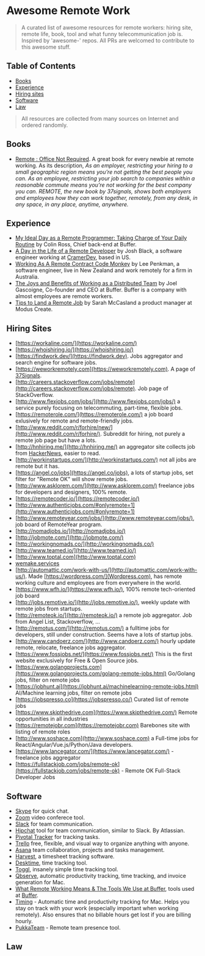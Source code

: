 Awesome Remote Work
==================

> A curated list of awesome resources for remote workers: hiring site, remote life, book, tool and what funny telecommunication job is. Inspired by 'awesome-' repos. All PRs are welcomed to contribute to this awesome stuff.

<!---
[]()
-->

## Table of Contents
- [Books](#books)
- [Experience](#experience)
- [Hiring sites](#hiring-sites)
- [Software](#software)
- [Law](#law)

> All resources are collected from many sources on Internet and ordered randomly.

## Books
- [Remote : Office Not Required](http://37signals.com/remote/). A great book for every newbie at remote working. As its description, _As an employer, restricting your hiring to a small geographic region means you’re not getting the best people you can. As an employee, restricting your job search to companies within a reasonable commute means you’re not working for the best company you can. REMOTE, the new book by 37signals, shows both employers and employees how they can work together, remotely, from any desk, in any space, in any place, anytime, anywhere._

## Experience
- [My Ideal Day as a Remote Programmer: Taking Charge of Your Daily Routine](https://overflow.bufferapp.com/2014/06/12/my-ideal-day-as-a-programmer-taking-charge-of-your-daily-routine/) by Colin Ross, Chief back-end at Buffer.
- [A Day in the Life of a Remote Developer](http://remotenation.co/blog/a-day-in-the-life-of-a-remote-developer) by Josh Black, a software engineer working at [CramerDev](http://cramerdev.com/), based in US.
- [Working As A Remote Contract Code Monkey](https://coderwall.com/p/0ikc0w/working-as-a-remote-contract-code-monkey?p=1&q=author%3Alee101) by Lee Penkman, a software engineer, live in New Zealand and work remotely for a firm in Australia.
- [The Joys and Benefits of Working as a Distributed Team](http://joel.is/the-joys-and-benefits-of-working-as-a-distributed-team/) by Joel Gascoigne, Co-founder and CEO at Buffer. Buffer is a company with almost employees are remote workers.
- [Tips to Land a Remote Job](https://moduscreate.com/blog/tips-to-land-a-remote-job/) by Sarah McCasland a product manager at Modus Create.

## Hiring Sites
- [https://workaline.com/](https://workaline.com/)
- [https://whoishiring.io/](https://whoishiring.io/)
- [https://findwork.dev/](https://findwork.dev). Jobs aggregator and search engine for software jobs.
- [https://weworkremotely.com](https://weworkremotely.com). A page of [37Signals](http://37signals.com).
- [http://careers.stackoverflow.com/jobs/remote](http://careers.stackoverflow.com/jobs/remote). Job page of StackOverflow.
- [http://www.flexjobs.com/jobs/](http://www.flexjobs.com/jobs/) a service purely focusing on telecommuting, part-time, flexible jobs.
- [https://remoterole.com/](https://remoterole.com/) a job board exlusively for remote and remote-friendly jobs.
- [http://www.reddit.com/r/forhire/new/](http://www.reddit.com/r/forhire/). Subreddit for hiring, not purely a remote job page but have a lots.
- [http://hnhiring.me/](http://hnhiring.me/) an aggregator site collects job from [HackerNews](https://news.ycombinator.com/), easier to read. 
- [http://workinstartups.com/](http://workinstartups.com/) not all jobs are remote but it has.
- [https://angel.co/jobs](https://angel.co/jobs), a lots of startup jobs, set filter for "Remote OK" will show remote jobs.
- [http://www.asklorem.com/](http://www.asklorem.com/) freelance jobs for developers and designers, 100% remote.
- [https://remotecoder.io/](https://remotecoder.io/)
- [http://www.authenticjobs.com/#onlyremote=1](http://www.authenticjobs.com/#onlyremote=1)
- [http://www.remoteyear.com/jobs/](http://www.remoteyear.com/jobs/), job board of RemoteYear program.
- [http://nomadjobs.io/](http://nomadjobs.io/)
- [http://jobmote.com/](http://jobmote.com/)
- [http://workingnomads.co/](http://workingnomads.co/)
- [http://www.teamed.io/](http://www.teamed.io/)
- [http://www.toptal.com](http://www.toptal.com)
- [wemake.services](https://wemake.services/)
- [http://automattic.com/work-with-us/](http://automattic.com/work-with-us/). Made [https://wordpress.com/](Wordpress.com), has remote working culture and employees are from everywhere in the world.
- [https://www.wfh.io/](https://www.wfh.io/), 100% remote tech-oriented job board
- [http://jobs.remotive.io/](http://jobs.remotive.io/), weekly update with remote jobs from startups.
- [http://remoteok.io/](http://remoteok.io/) a remote job aggregator. Job from Angel List, Stackoverflow, ...
- [http://remotus.com/](http://remotus.com/) a fulltime jobs for developers, still under construction. Seems have a lots of startup jobs.
- [http://www.candoerz.com/](http://www.candoerz.com/) hourly update remote, relocate, freelance jobs aggregator.
- [https://www.fossjobs.net/](https://www.fossjobs.net/) This is the first website exclusively for Free & Open Source jobs.
- [https://www.golangprojects.com](https://www.golangprojects.com/golang-remote-jobs.html) Go/Golang jobs, filter on remote jobs
- [https://jobhunt.ai](https://jobhunt.ai/machinelearning-remote-jobs.html) AI/Machine learning jobs, filter on remote jobs
- [https://jobspresso.co](https://jobspresso.co/) Curated list of remote jobs  
- [https://www.skipthedrive.com](https://www.skipthedrive.com/)  Remote opportunities in all industries  
- [https://remotejobr.com](https://remotejobr.com)  Barebones site with listing of remote roles  
- [http://www.soshace.com](http://www.soshace.com) a Full-time jobs for React/Angular/Vue.js/Python/Java developers.
- [https://www.lancegator.com/](https://www.lancegator.com/) - freelance jobs aggregator
- [https://fullstackjob.com/jobs/remote-ok](https://fullstackjob.com/jobs/remote-ok) - Remote OK Full-Stack Developer Jobs

## Software
- [Skype](http://www.skype.com) for quick chat.
- [Zoom](https://zoom.us/) video conferece tool.
- [Slack](https://slack.com/) for team communication.
- [Hipchat](https://www.hipchat.com/) tool for team communication, similar to Slack. By Atlassian.
- [Pivotal Tracker](http://www.pivotaltracker.com/) for tracking tasks.
- [Trello](https://trello.com/) free, flexible, and visual way to organize anything with anyone.
- [Asana](https://asana.com/) team collaboration, projects and tasks management.
- [Harvest](https://www.getharvest.com/), a timesheet tracking software.
- [Desktime](http://desktime.com/), time tracking tool.
- [Toggl](https://www.toggl.com/), insanely simple time tracking tool.
- [Qbserve](https://qotoqot.com/qbserve/), automatic productivity tracking, time tracking, and invoice generation for Mac.
- [What Remote Working Means & The Tools We Use at Buffer](https://open.bufferapp.com/remote-working-means-tools-use/), tools used at [Buffer](https://bufferapp.com/).
- [Timing](https://timingapp.com/) - Automatic time and productivity tracking for Mac. Helps you stay on track with your work (especially important when working remotely). Also ensures that no billable hours get lost if you are billing hourly.
- [PukkaTeam](https://pukkateam.com) - Remote team presence tool.

## Law



<!--## Credits
This awesome list is gathered from many resources on Internet, including these below sources but not limited:-->








<!---
[]()
-->
